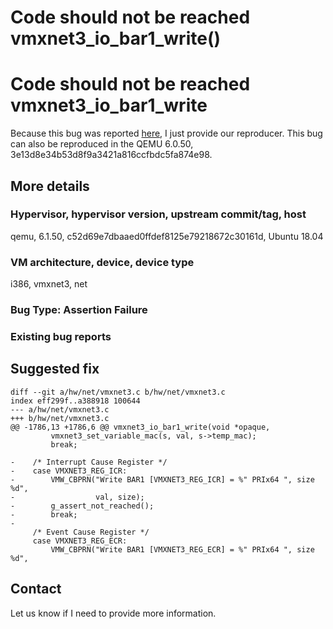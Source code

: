 # Code should not be reached vmxnet3_io_bar1_write()

# Code should not be reached vmxnet3_io_bar1_write

Because this bug was reported
[here](https://gitlab.com/qemu-project/qemu/-/issues/309), I just provide our
reproducer. This bug can also be reproduced in the QEMU 6.0.50,
3e13d8e34b53d8f9a3421a816ccfbdc5fa874e98.

## More details

### Hypervisor, hypervisor version, upstream commit/tag, host
qemu, 6.1.50, c52d69e7dbaaed0ffdef8125e79218672c30161d, Ubuntu 18.04

### VM architecture, device, device type
i386, vmxnet3, net

### Bug Type: Assertion Failure

### Existing bug reports

## Suggested fix

```
diff --git a/hw/net/vmxnet3.c b/hw/net/vmxnet3.c
index eff299f..a388918 100644
--- a/hw/net/vmxnet3.c
+++ b/hw/net/vmxnet3.c
@@ -1786,13 +1786,6 @@ vmxnet3_io_bar1_write(void *opaque,
         vmxnet3_set_variable_mac(s, val, s->temp_mac);
         break;

-    /* Interrupt Cause Register */
-    case VMXNET3_REG_ICR:
-        VMW_CBPRN("Write BAR1 [VMXNET3_REG_ICR] = %" PRIx64 ", size %d",
-                  val, size);
-        g_assert_not_reached();
-        break;
-
     /* Event Cause Register */
     case VMXNET3_REG_ECR:
         VMW_CBPRN("Write BAR1 [VMXNET3_REG_ECR] = %" PRIx64 ", size %d",
```

## Contact

Let us know if I need to provide more information.
